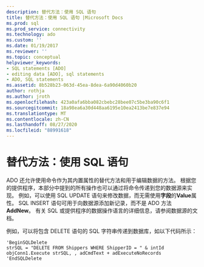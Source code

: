 ```yaml
---
description: 替代方法：使用 SQL 语句
title: 替代方法：使用 SQL 语句 |Microsoft Docs
ms.prod: sql
ms.prod_service: connectivity
ms.technology: ado
ms.custom: ''
ms.date: 01/19/2017
ms.reviewer: ''
ms.topic: conceptual
helpviewer_keywords:
- SQL statements [ADO]
- editing data [ADO], sql statements
- ADO, SQL statements
ms.assetid: 8b528b23-063d-45ea-8dea-6a90d4060b20
author: rothja
ms.author: jroth
ms.openlocfilehash: 423a0afa6bba082cbebc28bee07c5be3ba90c6f1
ms.sourcegitcommit: 18a98ea6a30d448aa6195e10ea2413be7e837e94
ms.translationtype: MT
ms.contentlocale: zh-CN
ms.lasthandoff: 08/27/2020
ms.locfileid: "88991618"
---
```

# <a name="alternatives-using-sql-statements"></a>替代方法：使用 SQL 语句
ADO 还允许使用命令作为其内置属性的替代方法和用于编辑数据的方法。 根据您的提供程序，本部分中提到的所有操作也可以通过将命令传递到您的数据源来实现。 例如，可以使用 SQL UPDATE 语句来修改数据，而无需使用**字段**的**Value**属性。 SQL INSERT 语句可用于向数据源添加新记录，而不是 ADO 方法 **AddNew**。 有关 SQL 或提供程序的数据操作语言的详细信息，请参阅数据源的文档。  
  
 例如，可以将包含 DELETE 语句的 SQL 字符串传递到数据库，如以下代码所示：  
  
```  
'BeginSQLDelete  
strSQL = "DELETE FROM Shippers WHERE ShipperID = " & intId  
objConn1.Execute strSQL, , adCmdText + adExecuteNoRecords  
'EndSQLDelete  
```
